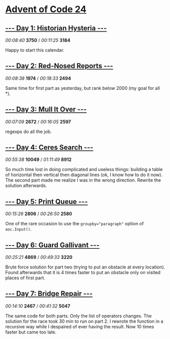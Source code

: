 # [Advent of Code 24](https://adventofcode.com/2024)

## [--- Day 1: Historian Hysteria ---](https://adventofcode.com/2024/day/1)

*00:08:40* **3750** / *00:11:25* **3184**

Happy to start this calendar.

## [--- Day 2: Red-Nosed Reports ---](https://adventofcode.com/2024/day/2)

*00:08:38* **1974** / *00:18:33* **2494**

Same time for first part as yesterday, but rank below 2000 (my goal for all *).

## [--- Day 3: Mull It Over ---](https://adventofcode.com/2024/day/3)

*00:07:09* **2672** / *00:16:05* **2597**

regexps do all the job.

## [--- Day 4: Ceres Search ---](https://adventofcode.com/2024/day/4)

*00:55:38* **10049** / *01:11:49* **8912**

So much time lost in doing complicated and useless things: building a table of horizontal then vertical then diagonal lines (ok, I know how to do it now). The second part made me realize I was in the wrong direction. Rewrite the solution afterwards.

## [--- Day 5: Print Queue ---](https://adventofcode.com/2024/day/5)

*00:15:26* **2806** / *00:26:50* **2580**

One of the rare occasion to use the `groupby="paragraph"` option of `aoc.Input()`.

## [--- Day 6: Guard Gallivant ---](https://adventofcode.com/2024/day/6)

*00:25:21* **4869** / *00:49:33* **3220**

Brute force solution for part two (trying to put an obstacle at every location). Found afterwards that it is 4 times faster to put an obstacle only on visited places of first part.

## [--- Day 7: Bridge Repair ---](https://adventofcode.com/2024/day/7)

*00:14:10* **2467** / *00:41:32* **5047**

The same code for both parts. Only the list of operators changes. The solution for the race took 30 min to run on part 2. I rewrote the function in a recursive way while I despaired of ever having the result. Now 10 times faster but came too late.